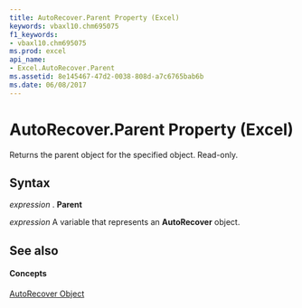 ```yaml
---
title: AutoRecover.Parent Property (Excel)
keywords: vbaxl10.chm695075
f1_keywords:
- vbaxl10.chm695075
ms.prod: excel
api_name:
- Excel.AutoRecover.Parent
ms.assetid: 8e145467-47d2-0038-808d-a7c6765bab6b
ms.date: 06/08/2017
---
```



# AutoRecover.Parent Property (Excel)

Returns the parent object for the specified object. Read-only.


## Syntax

 _expression_ . **Parent**

 _expression_ A variable that represents an **AutoRecover** object.


## See also


#### Concepts


[AutoRecover Object](autorecover-object-excel.md)

